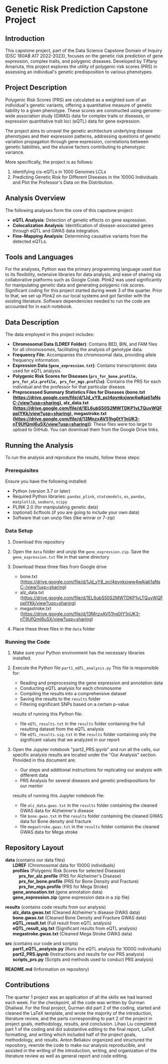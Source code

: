 # Genetic Risk Prediction Capstone Project

## Introduction

This capstone project, part of the Data Science Capstone Domain of Inquiry (DSC 180AB A17 2022-2023), focuses on the genetic risk prediction of gene expression, complex traits, and polygenic diseases. Developed by Tiffany Amariuta, this project explores the utility of polygenic risk scores (PRS) in assessing an individual's genetic predisposition to various phenotypes.

## Project Description

Polygenic Risk Scores (PRS) are calculated as a weighted sum of an individual's genetic variants, offering a quantitative measure of genetic liability to a given phenotype. These scores are constructed using genome-wide association study (GWAS) data for complex traits or diseases, or expression quantitative trait loci (eQTL) data for gene expression.

The project aims to unravel the genetic architecture underlying disease phenotypes and their expression patterns, addressing questions of genetic variation propagation through gene expression, correlations between genetic liabilities, and the elusive factors contributing to phenotypic variance.

More specifically, the project is as follows: 
1. Identifying cis-eQTLs in 1000 Genomes LCLs
2. Predicting Genetic Risk for Different Diseases in the 1000G Individuals and Plot the Professor's Data on the Distribution. 


## Analysis Overview

The following analyses form the core of this capstone project:

- **eQTL Analysis**: Detection of genetic effects on gene expression.
- **Colocalization Analysis**: Identification of disease-associated genes through eQTL and GWAS data integration.
- **Fine-Mapping Analysis**: Determining causative variants from the detected eQTLs.

## Tools and Languages

For the analyses, Python was the primary programming language used due to its flexibility, extensive libraries for data analysis, and ease of sharing via collaborative platforms such as Google Colab.
Plink2 was used significantly for manipulating genetic data and generating polygenic risk scores. Significant coding for this project started during week 3 of the quarter. Prior to that, we set up 
Plink2 on our local systems and got familier with the existing literature. Software dependencies needed to run the code are accounted for in each notebook.

## Data Description

The data employed in this project includes:

- **Chromosomal Data (LDREF Folder)**: Contains BED, BIN, and FAM files for all chromosomes, facilitating the analysis of genotype data.
- **Frequency File**: Accompanies the chromosomal data, providing allele frequency information.
- **Expression Data (`gene_expression.txt`)**: Contains transcriptomic data used for eQTL analysis.
- **Polygenic Risk Scores for Diseases (`prs_for_bone.profile, prs_for_alz.profile, prs_for_mgs.profile`)**: Contains the PRS for each individual and the professor for that particular disease.
- **Preprocessed Summary Statistics Files for Diseases (bone.txt (https://drive.google.com/file/d/1Jd_vY8_pcI4pynkxjww4wAjati1aNsC-/view?usp=sharing), alz_data.txt (https://drive.google.com/file/d/1EL6ubS50S2MWTDKP1vLTQuvWQFpplYKk/view?usp=sharing), megastroke.txt (https://drive.google.com/file/d/13MnzxAV51hg0tY1nUK3-nT9UfQmI6u5X/view?usp=sharing))**: These files were too large to upload to GitHub. You can download them from the Google Drive links.

## Running the Analysis

To run the analysis and reproduce the results, follow these steps:

### Prerequisites

Ensure you have the following installed:
- Python (version 3.7 or later)
- Required Python libraries: `pandas_plink`, `statsmodels`, `os`, `pandas`, `matplotlib`, `seaborn`, `scipy`
- PLINK 2.0 (for manipulating genetic data)
- (optional) bcftools (if you are going to include your own data)
- Software that can unzip files (like winrar or 7-zip)

### Data Setup

1. Download this repository

2. Open the `data` folder and unzip the `gene_expression.zip`. Save the `gene_expression.txt` file in that same directory

3. Download these three files from Google drive
   - bone.txt (https://drive.google.com/file/d/1Jd_vY8_pcI4pynkxjww4wAjati1aNsC-/view?usp=sharing)
   - alz_data.txt (https://drive.google.com/file/d/1EL6ubS50S2MWTDKP1vLTQuvWQFpplYKk/view?usp=sharing)
   - megastroke.txt (https://drive.google.com/file/d/13MnzxAV51hg0tY1nUK3-nT9UfQmI6u5X/view?usp=sharing)

4. Place these three files in the `data` folder
   
### Running the Code

1. Make sure your Python environment has the necessary libraries installed.

2. Execute the Python file `part1_eQTL_analysis.py` This file is responsible for:
   - Reading and preprocessing the gene expression and annotation data
   - Conducting eQTL analysis for each chromosome
   - Compiling the results into a comprehensive dataset
   - Saving the results to the `results` folder
   - Filtering significant SNPs based on a certain p-value
   
   results of running this Python file:
   - file `eQTL_results.txt` in the `results` folder containing the full resulting dataset from the eQTL analysis
   - file `eQTL_results.sig.txt` in the `results` folder containing only the significant values that we analyzed in our report

3. Open the Jupyter notebook "part2_PRS.ipynb" and run all the cells, our specific analysis results are located under the "Our Analysis" section. Provided in this document are:
    - Our steps and additional instructions for replicating our analysis with different data
    - PRS Analysis for several diseases and genetic predispositions for our mentor

   results of running this Jupyter notebook file:
   - file `alz_data.gwas.txt` in the `results` folder containing the cleaned GWAS data for Alzheimer's disease
   - file `bone.gwas.txt` in the `results` folder containing the cleaned GWAS data for Bone density and fracture
   - file `megastroke.gwas.txt` in the `results` folder containin the cleaned GWAS data for Mega stroke

## Repository Layout

**data** (contains our data files)  
&nbsp;&nbsp;&nbsp;&nbsp;&nbsp;&nbsp;**LDREF** (Chromosomal data for 1000G individuals)  
&nbsp;&nbsp;&nbsp;&nbsp;&nbsp;&nbsp;**profiles** (Polygenic Risk Scores for selected Diseases)  
&nbsp;&nbsp;&nbsp;&nbsp;&nbsp;&nbsp;&nbsp;&nbsp;&nbsp;&nbsp;&nbsp;**prs_for_alz.profile** (PRS for Alzheimer's Disease)  
&nbsp;&nbsp;&nbsp;&nbsp;&nbsp;&nbsp;&nbsp;&nbsp;&nbsp;&nbsp;&nbsp;**prs_for_bone.profile** (PRS for Bone Density and Fracture)  
&nbsp;&nbsp;&nbsp;&nbsp;&nbsp;&nbsp;&nbsp;&nbsp;&nbsp;&nbsp;&nbsp;**prs_for_mgs.profile** (PRS for Mega Stroke)  
&nbsp;&nbsp;&nbsp;&nbsp;&nbsp;&nbsp;**gene_annoation.txt** (gene annotation data)  
&nbsp;&nbsp;&nbsp;&nbsp;&nbsp;&nbsp;**gene_expression.zip** (gene expression data in a zip file)  
    
**results** (contains code results from our analysis)  
&nbsp;&nbsp;&nbsp;&nbsp;&nbsp;&nbsp;**alz_data.gwas.txt** (Cleaned Alzheimer's disease GWAS data)  
&nbsp;&nbsp;&nbsp;&nbsp;&nbsp;&nbsp;**bone.gwas.txt** (Cleaned Bone Density and Fracture GWAS data)  
&nbsp;&nbsp;&nbsp;&nbsp;&nbsp;&nbsp;**eQTL_result.txt** (Full result from eQTL analysis)  
&nbsp;&nbsp;&nbsp;&nbsp;&nbsp;&nbsp;**eQTL_result_sig.txt** (Significant results from eQTL analysis)  
&nbsp;&nbsp;&nbsp;&nbsp;&nbsp;&nbsp;**megastroke.gwas.txt** (Cleaned Mega Stroke GWAS data)

**src** (contains our code and scripts)  
&nbsp;&nbsp;&nbsp;&nbsp;&nbsp;&nbsp;**part1_eQTL_analysis.py** (Runs the eQTL analysis for 1000G individuals)  
&nbsp;&nbsp;&nbsp;&nbsp;&nbsp;&nbsp;**part2_PRS.ipynb** (Instructions and results for our PRS analysis)  
&nbsp;&nbsp;&nbsp;&nbsp;&nbsp;&nbsp;**scripts_prs.py** (Scripts and methods used to conduct PRS analysis)  

**README.md** (Information on repository)  


## Contributions

The quarter 1 project was an application of all the skills we had learned each week. For the checkpoint, all the code was written by Gurman Dhaliwal. For the final project, Gurman did part 2 of the coding, started and cleaned the LaTeX template, and wrote the majority of the introduction, literature review, and the parts corresponding to part 2 of the project in project goals, methodology, results, and conclusion. Lihao Liu completed part 1 of the coding and did substantive editing to the final report, LaTeX formatting, and writing which included half of the project goals, methodology, and results. Anton Beliakov organized and structured the repository, rewrote the code to make our analysis reproducible, and assisted in the writing of the introduction, writing, and organization of the literature review as well as general report and code editing.
